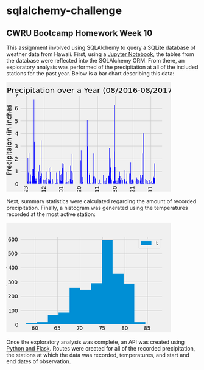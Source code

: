 # sqlalchemy-challenge

## CWRU Bootcamp Homework Week 10 

This assignment involved using SQLAlchemy to query a SQLite database of weather data from Hawaii. First, using a [Jupyter Notebook](climate_starter.ipynb), the tables from the database were reflected into the SQLAlchemy ORM. From there, an exploratory analysis was performed of the precipitation at all of the included stations for the past year. Below is a bar chart describing this data:

![Precipitation Graph](/Graphs/precip.png)

Next, summary statistics were calculated regarding the amount of recorded precipitation. Finally, a histogram was generated using the temperatures recorded at the most active station:

![Temperature Histogram](/Graphs/hist.png)

Once the exploratory analysis was complete, an API was created using [Python and Flask](app.py). Routes were created for all of the recorded precipitation, the stations at which the data was recorded, temperatures, and start and end dates of observation. 

